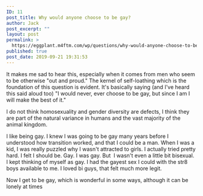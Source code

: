 ```yaml
---
ID: 11
post_title: Why would anyone choose to be gay?
author: Jack
post_excerpt: ""
layout: post
permalink: >
  https://eggplant.m4ftm.com/wp/questions/why-would-anyone-choose-to-be-gay/
published: true
post_date: 2019-09-21 19:31:53
---
```

It makes me sad to hear this, especially when it comes from men who seem to be otherwise "out and proud." The kernel of self-loathing which is the foundation of this question is evident. It's basically saying (and I've heard this said aloud too) "I would never, ever choose to be gay, but since I am I will make the best of it."

I do not think homosexuality and gender diversity are defects, I think they are part of the natural variance in humans and the vast majority of the animal kingdom.

I like being gay. I knew I was going to be gay many years before I understood how transition worked, and that I could be a man. When I was a kid, I was really puzzled why I wasn't attracted to girls. I actually tried pretty hard. I felt I should be. Gay. I was gay. But  I wasn't even a little bit bisexual. I kept thinking of myself as gay. I had the gayest sex I could with the str8 boys available to me. I loved bi guys, that felt much more legit.
<p style="text-align: left;">Now I get to be gay, which is wonderful in some ways, although it can be lonely at times</p>
